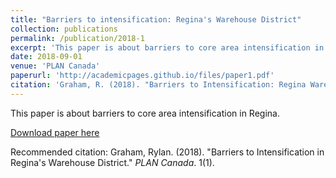 ```yaml
---
title: "Barriers to intensification: Regina's Warehouse District"
collection: publications
permalink: /publication/2018-1
excerpt: 'This paper is about barriers to core area intensification in Regina'
date: 2018-09-01
venue: 'PLAN Canada'
paperurl: 'http://academicpages.github.io/files/paper1.pdf'
citation: 'Graham, R. (2018). "Barriers to Intensification: Regina Warehouse District" <i>Journal of Planning Education and Research</i>.'
---
```

This paper is about barriers to core area intensification in Regina.

[Download paper here](http://academicpages.github.io/files/paper1.pdf)

Recommended citation: Graham, Rylan. (2018). "Barriers to Intensification in Regina's Warehouse District." <i>PLAN Canada</i>. 1(1).
